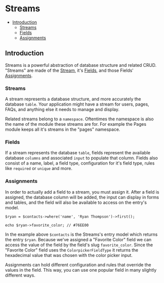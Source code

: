 # Streams

- [Introduction](#introduction)
	- [Streams](#streams)
	- [Fields](#fields)
	- [Assignments](#assignments)


<a name="introduction"></a>
## Introduction

Streams is a powerful abstraction of database structure and related CRUD. "Streams" are made of the [Stream](#streams), it's [Fields](#fields), and those Fields' [Assignments](#assignments).

<a name="streams"></a>
### Streams

A stream represents a database structure, and more accurately the database `table`. Your application might have a stream for users, pages, FAQs, and anything else it needs to manage and display.

Related streams belong to a `namespace`. Oftentimes the namespace is also the name of the module these streams are for. For example the Pages module keeps all it's streams in the "pages" namespace.

<a name="fields"></a>
### Fields

If a stream represents the database `table`, fields represent the available database `columns` and associated `input` to populate that column. Fields also consist of a name, label, a field type, configuration for it's field type, rules like `required` or `unique` and more.

<a name="assignments"></a>
### Assignments

In order to actually add a field to a stream, you must assign it. After a field is assigned, the database column will be added, the input can display in forms and tables, and the field will also be available to access on the entry's model.

	$ryan = $contacts->where('name', 'Ryan Thompson')->first();
	
	echo $ryan->favorite_color; // #76EE00

In the example above `$contacts` is the Streams's entry model which returns the entry `$ryan`. Because we've assigned a "Favorite Color" field we can access the value of the field by the field's slug `favorite_color`. Since the "Favorite Color" field uses the 	`ColorpickerFieldType` it returns the hexadecimal value that was chosen with the color picker input.

Assignments can hold different configuration and rules that override the values in the field. This way, you can use one popular field in many slightly different ways.